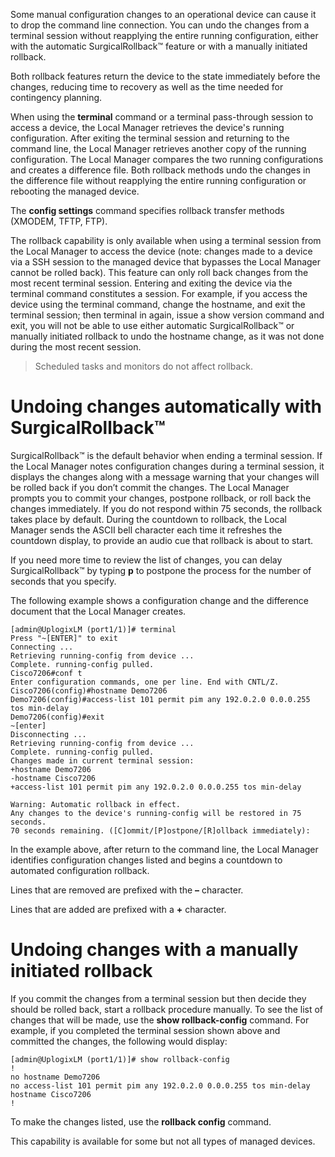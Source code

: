 <!-- 5.4 -->

Some manual configuration changes to an operational device can cause it to drop the command	line connection. You can undo the changes from a terminal session without reapplying the entire running configuration, either with the automatic  SurgicalRollback™ feature or with a manually initiated rollback.

Both rollback features return the device to the state immediately before the changes, reducing time to recovery as well as the time needed for contingency planning.

When using the **terminal** command or a terminal pass-through session to access a device, the Local Manager retrieves the device's running configuration. After exiting the terminal session and returning to the command line, the Local Manager retrieves another copy of the running configuration. The Local Manager compares the two running configurations and creates a difference file. Both rollback methods undo the changes in the difference file without reapplying the entire running configuration or rebooting the managed device.

The **config settings** command specifies rollback transfer methods (XMODEM, TFTP, FTP).

The rollback capability is only available when using a terminal session from the Local Manager to access the device (note: changes made to a device via a SSH session to the managed device that bypasses the Local Manager cannot be rolled back). This feature can only roll back changes from the most recent terminal session. Entering and exiting the device via the terminal command constitutes a session. For example, if you access the device using the terminal command, change the hostname, and exit the terminal session; then terminal in again, issue a show version command and exit, you will not be able to use either automatic SurgicalRollback™ or manually initiated rollback to undo the hostname change, as it was not done during the most recent session.

>Scheduled tasks and monitors do not affect rollback.

# Undoing changes automatically with SurgicalRollback™ 

SurgicalRollback™ is the default behavior when ending a terminal session. If the Local Manager notes configuration changes during a terminal session, it displays the changes along with a message warning that your changes will be rolled back if you don’t commit the changes. The Local Manager prompts you to commit your changes, postpone rollback, or roll back the changes immediately. If you do not respond within 75 seconds, the rollback takes place by default. During the countdown to rollback, the Local Manager sends the ASCII bell character each time it refreshes the countdown display, to provide an audio cue that rollback is about to start.

If you need more time to review the list of changes, you can delay SurgicalRollback™ by typing **p** to postpone the process for the number of seconds that you specify.

The following example shows a configuration change and the difference document that the Local Manager creates.

```
[admin@UplogixLM (port1/1)]# terminal
Press "~[ENTER]" to exit
Connecting ...
Retrieving running-config from device ...
Complete. running-config pulled.
Cisco7206#conf t
Enter configuration commands, one per line. End with CNTL/Z.
Cisco7206(config)#hostname Demo7206
Demo7206(config)#access-list 101 permit pim any 192.0.2.0 0.0.0.255 tos min-delay
Demo7206(config)#exit
~[enter]
Disconnecting ...
Retrieving running-config from device ...
Complete. running-config pulled.
Changes made in current terminal session:
+hostname Demo7206
-hostname Cisco7206
+access-list 101 permit pim any 192.0.2.0 0.0.0.255 tos min-delay

Warning: Automatic rollback in effect.
Any changes to the device's running-config will be restored in 75 seconds.
70 seconds remaining. ([C]ommit/[P]ostpone/[R]ollback immediately):
```

In the example above, after return to the command line, the Local Manager identifies configuration changes listed and begins a countdown to automated configuration rollback.

Lines that are removed are prefixed with the **–** character.

Lines that are added are prefixed with a **+** character.

# Undoing changes with a manually initiated rollback

If you commit the changes from a terminal session but then decide they should be rolled back, start a rollback procedure manually. To see the list of changes that will be made, use the **show rollback-config** command. For example, if you completed the terminal session shown above and committed the changes, the following would display:

```
[admin@UplogixLM (port1/1)]# show rollback-config
!
no hostname Demo7206
no access-list 101 permit pim any 192.0.2.0 0.0.0.255 tos min-delay
hostname Cisco7206
!
```

To make the changes listed, use the **rollback config** command.

This capability is available for some but not all types of managed devices.